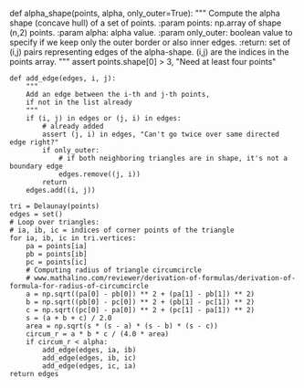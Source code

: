 def alpha_shape(points, alpha, only_outer=True):
    """
    Compute the alpha shape (concave hull) of a set of points.
    :param points: np.array of shape (n,2) points.
    :param alpha: alpha value.
    :param only_outer: boolean value to specify if we keep only the outer border
    or also inner edges.
    :return: set of (i,j) pairs representing edges of the alpha-shape. (i,j) are
    the indices in the points array.
    """
    assert points.shape[0] > 3, "Need at least four points"

    def add_edge(edges, i, j):
        """
        Add an edge between the i-th and j-th points,
        if not in the list already
        """
        if (i, j) in edges or (j, i) in edges:
            # already added
            assert (j, i) in edges, "Can't go twice over same directed edge right?"
            if only_outer:
                # if both neighboring triangles are in shape, it's not a boundary edge
                edges.remove((j, i))
            return
        edges.add((i, j))

    tri = Delaunay(points)
    edges = set()
    # Loop over triangles:
    # ia, ib, ic = indices of corner points of the triangle
    for ia, ib, ic in tri.vertices:
        pa = points[ia]
        pb = points[ib]
        pc = points[ic]
        # Computing radius of triangle circumcircle
        # www.mathalino.com/reviewer/derivation-of-formulas/derivation-of-formula-for-radius-of-circumcircle
        a = np.sqrt((pa[0] - pb[0]) ** 2 + (pa[1] - pb[1]) ** 2)
        b = np.sqrt((pb[0] - pc[0]) ** 2 + (pb[1] - pc[1]) ** 2)
        c = np.sqrt((pc[0] - pa[0]) ** 2 + (pc[1] - pa[1]) ** 2)
        s = (a + b + c) / 2.0
        area = np.sqrt(s * (s - a) * (s - b) * (s - c))
        circum_r = a * b * c / (4.0 * area)
        if circum_r < alpha:
            add_edge(edges, ia, ib)
            add_edge(edges, ib, ic)
            add_edge(edges, ic, ia)
    return edges
